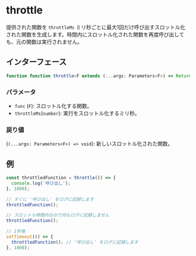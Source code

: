 # throttle

提供された関数を `throttleMs` ミリ秒ごとに最大1回だけ呼び出すスロットル化された関数を生成します。時間内にスロットル化された関数を再度呼び出しても、元の関数は実行されません。

## インターフェース

```typescript
function function throttle<F extends (...args: Parameters<F>) => ReturnType<F>>(func: F, throttleMs: number): (...args: Parameters<F>) => void;
```

### パラメータ

- `func` (`F`): スロットル化する関数。
- `throttleMs`(`number`): 実行をスロットル化するミリ秒。

### 戻り値

(`(...args: Parameters<F>) => void`): 新しいスロットル化された関数。

## 例

```typescript
const throttledFunction = throttle(() => {
  console.log('呼び出し');
}, 1000);

// すぐに '呼び出し' をログに記録します
throttledFunction();

// スロットル時間内なので何もログに記録しません
throttledFunction();

// 1秒後
setTimeout(() => {
  throttledFunction(); // '呼び出し' をログに記録します
}, 1000);
```
